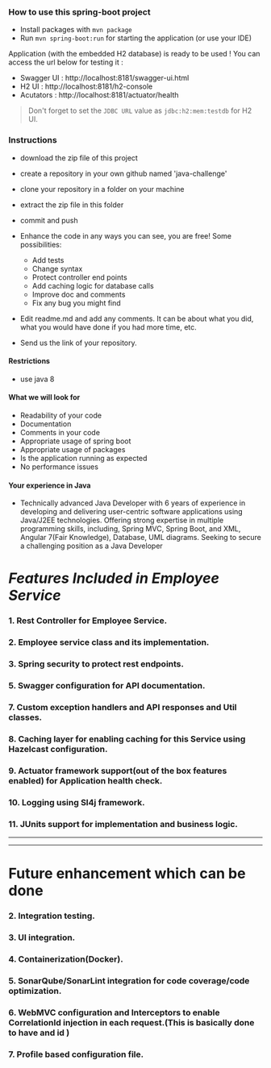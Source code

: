 ### How to use this spring-boot project

- Install packages with `mvn package`
- Run `mvn spring-boot:run` for starting the application (or use your IDE)

Application (with the embedded H2 database) is ready to be used ! You can access the url below for testing it :

- Swagger UI : http://localhost:8181/swagger-ui.html
- H2 UI : http://localhost:8181/h2-console
- Acutators : http://localhost:8181/actuator/health

> Don't forget to set the `JDBC URL` value as `jdbc:h2:mem:testdb` for H2 UI.



### Instructions

- download the zip file of this project
- create a repository in your own github named 'java-challenge'
- clone your repository in a folder on your machine
- extract the zip file in this folder
- commit and push

- Enhance the code in any ways you can see, you are free! Some possibilities:
  - Add tests
  - Change syntax
  - Protect controller end points
  - Add caching logic for database calls
  - Improve doc and comments
  - Fix any bug you might find
- Edit readme.md and add any comments. It can be about what you did, what you would have done if you had more time, etc.
- Send us the link of your repository.

#### Restrictions
- use java 8


#### What we will look for
- Readability of your code
- Documentation
- Comments in your code
- Appropriate usage of spring boot
- Appropriate usage of packages
- Is the application running as expected
- No performance issues

#### Your experience in Java

- Technically advanced Java Developer with 6 years of experience in developing and delivering user-centric software applications using Java/J2EE technologies. Offering strong expertise in multiple programming skills, including, Spring MVC, Spring Boot, and XML, Angular 7(Fair Knowledge), Database, UML diagrams. Seeking to secure a challenging position as a Java Developer

# *Features Included in Employee Service*

### 1.  Rest Controller for Employee Service.
### 2.  Employee service class and its implementation.
### 3.  Spring security to protect rest endpoints.
### 5.  Swagger configuration for API documentation.
### 7.  Custom exception handlers and API responses and Util classes.
### 8.  Caching layer for enabling caching for this Service using Hazelcast configuration.
### 9.  Actuator framework support(out of the box features enabled) for Application health check.
### 10.  Logging using Sl4j framework.
### 11. JUnits support for implementation and business logic.


----------------------------------------------------------------------------
----------------------------------------------------------------------------

# Future enhancement which can be done

### 2. Integration testing.
### 3. UI integration.
### 4. Containerization(Docker).
### 5. SonarQube/SonarLint integration for code coverage/code optimization.
### 6. WebMVC configuration and Interceptors to enable CorrelationId injection in each request.(This is basically done to have and id )
### 7. Profile based configuration file.